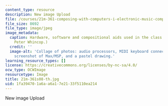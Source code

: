 ```yaml
---
content_type: resource
description: New image Upload
file: /courses/21m-361-composing-with-computers-i-electronic-music-composition-spring-2008/1fa394701a6aa6a17e2133f5110ea214_21m-361s08-th.jpg
file_size: 8692
file_type: image/jpeg
image_metadata:
  caption: Hardware, software and compositional aids used in the class. (Photos by
    Peter Whincop.)
  credit: ''
  image-alt: 'Collage of photos: audio processors, MIDI keyboard connected to computer,
    screenshot of Max/MSP, and a pastel drawing.'
learning_resource_types: []
license: https://creativecommons.org/licenses/by-nc-sa/4.0/
ocw_type: OCWImage
resourcetype: Image
title: 21m-361s08-th.jpg
uid: 1fa39470-1a6a-a6a1-7e21-33f5110ea214
---
```

New image Upload
